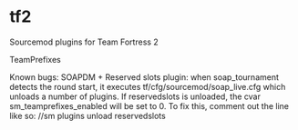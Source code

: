# tf2
Sourcemod plugins for Team Fortress 2

TeamPrefixes

Known bugs:
SOAPDM + Reserved slots plugin: when soap_tournament detects the round start, it executes tf/cfg/sourcemod/soap_live.cfg which unloads a number of plugins. If reservedslots is unloaded, the cvar sm_teamprefixes_enabled will be set to 0. To fix this, comment out the line like so: //sm plugins unload reservedslots